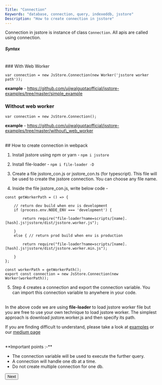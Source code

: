 ```yaml
---
Title: "Connection"
Keywords: "database, connection, query, indexeddb, jsstore"
Description: "How to create connection in jsstore"
---
```


Connection in jsstore is instance of class `Connection`. All apis are called using connection.

##### Syntax
<br>
### With Web Worker

```
var connection = new JsStore.Connection(new Worker('jsstore worker path'));

```

**example** - <a target="_blank" href="https://github.com/ujjwalguptaofficial/jsstore-examples/tree/master/simple_example">https://github.com/ujjwalguptaofficial/jsstore-examples/tree/master/simple_example</a>


### Without web worker

```
var connection = new JsStore.Connection();

```

**example** - <a target="_blank" href="https://github.com/ujjwalguptaofficial/jsstore-examples/tree/master/without_web_worker">https://github.com/ujjwalguptaofficial/jsstore-examples/tree/master/without\_web_worker</a>

<div class="margin-top-30px top-border margin-bottom-20px"></div>
<br>
## How to create connection in webpack
<br>

1. Install jsstore using npm or yarn - `npm i jsstore`

2. Install file-loader -  `npm i file-loader -D`

3. Create a file jsstore\_con.js or jsstore\_con.ts (for typescript). This file will be used to create the jsstore connection. You can choose any file name.

4. Inside the file jsstore\_con.js, write below code - 

```
const getWorkerPath = () => {

    // return dev build when env is development
    if (process.env.NODE_ENV === 'development') {
        
        return require("file-loader?name=scripts/[name].[hash].js!jsstore/dist/jsstore.worker.js");

    }
    else { // return prod build when env is production
        
        return require("file-loader?name=scripts/[name].[hash].js!jsstore/dist/jsstore.worker.min.js");
        
    }
};

const workerPath = getWorkerPath();
export const connection = new JsStore.Connection(new Worker(workerPath));
```

5. Step 4 creates a connection and export the connection variable. You can import this connection variable to anywhere in your code.

<br>In the above code we are using **file-loader** to load jsstore worker file but you are free to use your own technique to load jsstore worker. The simplest approach is download jsstore.worker.js and then specify its path.  

If you are finding difficult to understand, please take a look at [examples](https://github.com/ujjwalguptaofficial/jsstore-examples) or our [medium page](https://medium.com/jsstore) 

<br>
**Important points :-**  

*   The connection variable will be used to execute the further query.
*   A connection will handle one db at a time.
*   Do not create multiple connection for one db.


<p class="margin-top-40px text-center">
      <button class="btn info btnNext">Next</button>
</p>